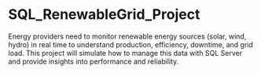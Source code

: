 # SQL_RenewableGrid_Project
Energy providers need to monitor renewable energy sources (solar, wind, hydro) in real time to understand production, efficiency, downtime, and grid load. This project will simulate how to manage this data with SQL Server and provide insights into performance and reliability.
